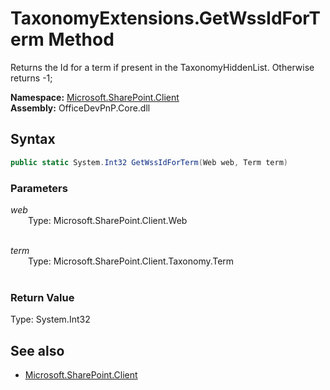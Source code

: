 # TaxonomyExtensions.GetWssIdForTerm Method  
Returns the Id for a term if present in the TaxonomyHiddenList. Otherwise returns -1;  

**Namespace:** [Microsoft.SharePoint.Client](Microsoft.SharePoint.Client.md)  
**Assembly:** OfficeDevPnP.Core.dll  
## Syntax
```C#
public static System.Int32 GetWssIdForTerm(Web web, Term term)
```
### Parameters
*web*  
&emsp;&emsp;Type: Microsoft.SharePoint.Client.Web  
&emsp;&emsp;  
  
*term*  
&emsp;&emsp;Type: Microsoft.SharePoint.Client.Taxonomy.Term  
&emsp;&emsp;  
  
### Return Value
Type: System.Int32  


## See also
- [Microsoft.SharePoint.Client](Microsoft.SharePoint.Client.md)
